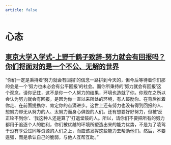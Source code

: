 ```yaml
---
article: false
---
```

# 心态

## [東京大学入学式-上野千鹤子致辞-努力就会有回报吗？你们将面对的是一个不公、无解的世界](https://www.bilibili.com/video/BV1T7411f7xu/?spm_id_from=333.999.0.0&vd_source=0f3bf62c50d57c4a7d85b89b4d2633e0)

“你们一定是秉持着‘努力就会有回报’的信念一路拼到今天的，但今后等待着你们那的会是一个‘努力也未必会有公平回报’的社会。而你所秉持的‘努力就会有回报’这个观念，请你记住，这不是你一个人努力的结果，环境也造就了你。你现在之所以会认为努力就会有回报，是因为你一直以来所处的环境，有人鼓励你、在背后推着你走、在前面提携你、肯定你的点滴进步。这世上还有努力也没有得到回报的人、想努力却无从努力的人、太努力而身心俱毁的人们。还有想要好好努力，但被‘反正轮不到你’、‘我这种人还是算了’打退堂鼓的人。所以，请你们不要把所有的努力都用于追逐个人的胜利，你们被优越的环境所塑造出来的能力优势，不是为了凌驾于没有享受过同等资源的人们之上，而应该发挥这些能力去帮助他们。然后，不要逞强，而是承认自己的脆弱，与他人互帮互助。”